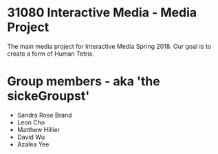# 31080 Interactive Media - Media Project
The main media project for Interactive Media Spring 2018.
Our goal is to create a form of Human Tetris.

# Group members - aka 'the sickeGroupst'
* Sandra Rose Brand
* Leon Cho
* Matthew Hillier
* David Wu
* Azalea Yee
